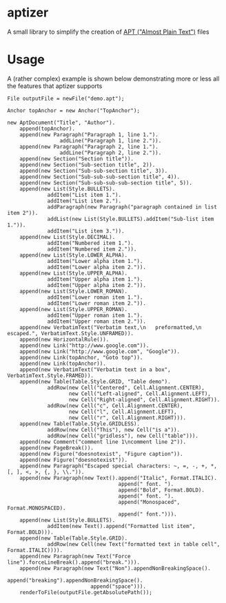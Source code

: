 aptizer
=======

A small library to simplify the creation of [APT ("Almost Plain Text")](http://maven.apache.org/doxia/references/apt-format.html) files

Usage
=====

A (rather complex) example is shown below demonstrating more or less all the features that aptizer supports

    File outputFile = newFile("demo.apt");
    
    Anchor topAnchor = new Anchor("TopAnchor");
    
    new AptDocument("Title", "Author").
        append(topAnchor).
        append(new Paragraph("Paragraph 1, line 1.").
                     addLine("Paragraph 1, line 2.")).
        append(new Paragraph("Paragraph 2, line 1.").
                     addLine("Paragraph 2, line 2.")).
        append(new Section("Section title")).
        append(new Section("Sub-section title", 2)).
        append(new Section("Sub-sub-section title", 3)).
        append(new Section("Sub-sub-sub-section title", 4)).
        append(new Section("Sub-sub-sub-sub-section title", 5)).
        append(new List(Style.BULLETS).
                 addItem("List item 1.").
                 addItem("List item 2.").
                 addParagraph(new Paragraph("paragraph contained in list item 2")).
                 addList(new List(Style.BULLETS).addItem("Sub-list item 1.")).
                 addItem("List item 3.")).
        append(new List(Style.DECIMAL).
                 addItem("Numbered item 1.").
                 addItem("Numbered item 2.")).
        append(new List(Style.LOWER_ALPHA).
                 addItem("Lower alpha item 1.").
                 addItem("Lower alpha item 2.")).
        append(new List(Style.UPPER_ALPHA).
                 addItem("Upper alpha item 1.").
                 addItem("Upper alpha item 2.")).
        append(new List(Style.LOWER_ROMAN).
                 addItem("Lower roman item 1.").
                 addItem("Lower roman item 2.")).
        append(new List(Style.UPPER_ROMAN).
                 addItem("Upper roman item 1.").
                 addItem("Upper roman item 2.")).
        append(new VerbatimText("Verbatim text,\n   preformatted,\n      escaped.", VerbatimText.Style.UNFRAMED)).
        append(new HorizontalRule()).
        append(new Link("http://www.google.com")).
        append(new Link("http://www.google.com", "Google")).
        append(new Link(topAnchor, "Goto top")).
        append(new Link(topAnchor)).
        append(new VerbatimText("Verbatim text in a box", VerbatimText.Style.FRAMED)).
        append(new Table(Table.Style.GRID, "Table demo").
                 addRow(new Cell("Centered", Cell.Alignment.CENTER),
                        new Cell("Left-aligned", Cell.Alignment.LEFT),
                        new Cell("Right-aligned", Cell.Alignment.RIGHT)).
                 addRow(new Cell("c", Cell.Alignment.CENTER),
                        new Cell("l", Cell.Alignment.LEFT),
                        new Cell("r", Cell.Alignment.RIGHT))).
        append(new Table(Table.Style.GRIDLESS).
                 addRow(new Cell("This"), new Cell("is a")).
                 addRow(new Cell("gridless"), new Cell("table"))).
        append(new Comment("comment line 1\ncomment line 2")).
        append(new PageBreak()).
        append(new Figure("doesnotexist", "Figure caption")).
        append(new Figure("doesnotexist")).
        append(new Paragraph("Escaped special characters: ~, =, -, +, *, [, ], <, >, {, }, \\.")).
        append(new Paragraph(new Text().append("Italic", Format.ITALIC).
                                        append(" font. ").
                                        append("Bold", Format.BOLD).
                                        append(" font. ").
                                        append("Monospaced", Format.MONOSPACED).
                                        append(" font."))).
        append(new List(Style.BULLETS).
                 addItem(new Text().append("Formatted list item", Format.BOLD))).
        append(new Table(Table.Style.GRID).
                 addRow(new Cell(new Text("formatted text in table cell", Format.ITALIC)))).
        append(new Paragraph(new Text("Force line").forceLineBreak().append("break."))).
        append(new Paragraph(new Text("Non").appendNonBreakingSpace().
                               append("breaking").appendNonBreakingSpace().
                               append("space"))).
        renderToFile(outputFile.getAbsolutePath());